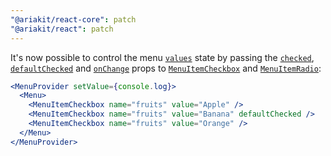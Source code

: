 ```yaml
---
"@ariakit/react-core": patch
"@ariakit/react": patch
---
```


It's now possible to control the menu [`values`](https://ariakit.org/reference/menu-provider#values) state by passing the [`checked`](https://ariakit.org/reference/menu-item-checkbox#checked), [`defaultChecked`](https://ariakit.org/reference/menu-item-checkbox#defaultchecked) and [`onChange`](https://ariakit.org/reference/menu-item-checkbox#onchange) props to [`MenuItemCheckbox`](https://ariakit.org/reference/menu-item-checkbox) and [`MenuItemRadio`](https://ariakit.org/reference/menu-item-radio):

```jsx
<MenuProvider setValue={console.log}>
  <Menu>
    <MenuItemCheckbox name="fruits" value="Apple" />
    <MenuItemCheckbox name="fruits" value="Banana" defaultChecked />
    <MenuItemCheckbox name="fruits" value="Orange" />
  </Menu>
</MenuProvider>
```
